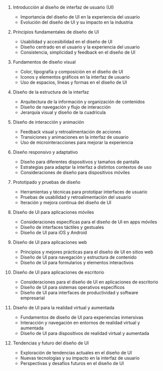 1. Introducción al diseño de interfaz de usuario (UI)
   - Importancia del diseño de UI en la experiencia del usuario
   - Evolución del diseño de UI y su impacto en la industria

2. Principios fundamentales de diseño de UI
   - Usabilidad y accesibilidad en el diseño de UI
   - Diseño centrado en el usuario y la experiencia del usuario
   - Consistencia, simplicidad y feedback en el diseño de UI

3. Fundamentos de diseño visual
   - Color, tipografía y composición en el diseño de UI
   - Iconos y elementos gráficos en la interfaz de usuario
   - Uso de espacios, líneas y formas en el diseño de UI

4. Diseño de la estructura de la interfaz
   - Arquitectura de la información y organización de contenidos
   - Diseño de navegación y flujo de interacción
   - Jerarquía visual y diseño de la cuadrícula

5. Diseño de interacción y animación
   - Feedback visual y retroalimentación de acciones
   - Transiciones y animaciones en la interfaz de usuario
   - Uso de microinteracciones para mejorar la experiencia

6. Diseño responsivo y adaptativo
   - Diseño para diferentes dispositivos y tamaños de pantalla
   - Estrategias para adaptar la interfaz a distintos contextos de uso
   - Consideraciones de diseño para dispositivos móviles

7. Prototipado y pruebas de diseño
   - Herramientas y técnicas para prototipar interfaces de usuario
   - Pruebas de usabilidad y retroalimentación del usuario
   - Iteración y mejora continua del diseño de UI

8. Diseño de UI para aplicaciones móviles
   - Consideraciones específicas para el diseño de UI en apps móviles
   - Diseño de interfaces táctiles y gestuales
   - Diseño de UI para iOS y Android

9. Diseño de UI para aplicaciones web
   - Principios y mejores prácticas para el diseño de UI en sitios web
   - Diseño de UI para navegación y estructura de contenido
   - Diseño de UI para formularios y elementos interactivos

10. Diseño de UI para aplicaciones de escritorio
    - Consideraciones para el diseño de UI en aplicaciones de escritorio
    - Diseño de UI para sistemas operativos específicos
    - Diseño de UI para interfaces de productividad y software empresarial

11. Diseño de UI para la realidad virtual y aumentada
    - Fundamentos de diseño de UI para experiencias inmersivas
    - Interacción y navegación en entornos de realidad virtual y aumentada
    - Diseño de UI para dispositivos de realidad virtual y aumentada

12. Tendencias y futuro del diseño de UI
    - Exploración de tendencias actuales en el diseño de UI
    - Nuevas tecnologías y su impacto en la interfaz de usuario
    - Perspectivas y desafíos futuros en el diseño de UI
